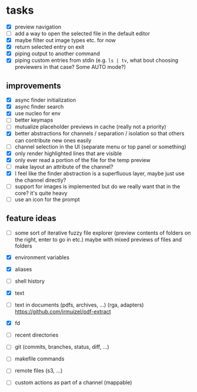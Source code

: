 # tasks
- [x] preview navigation
- [ ] add a way to open the selected file in the default editor
- [x] maybe filter out image types etc. for now
- [x] return selected entry on exit
- [x] piping output to another command
- [x] piping custom entries from stdin (e.g. `ls | tv`, what bout choosing previewers in that case? Some AUTO mode?)

## improvements
- [x] async finder initialization
- [x] async finder search
- [x] use nucleo for env
- [ ] better keymaps
- [ ] mutualize placeholder previews in cache (really not a priority)
- [x] better abstractions for channels / separation / isolation so that others can contribute new ones easily
- [ ] channel selection in the UI (separate menu or top panel or something)
- [x] only render highlighted lines that are visible
- [x] only ever read a portion of the file for the temp preview
- [ ] make layout an attribute of the channel?
- [x] I feel like the finder abstraction is a superfluous layer, maybe just use the channel directly?
- [ ] support for images is implemented but do we really want that in the core? it's quite heavy
- [ ] use an icon for the prompt

## feature ideas
- [ ] some sort of iterative fuzzy file explorer (preview contents of folders on the right, enter to go in etc.) maybe
  with mixed previews of files and folders
- [x] environment variables
- [x] aliases
- [ ] shell history
- [x] text
- [ ] text in documents (pdfs, archives, ...) (rga, adapters) https://github.com/jrmuizel/pdf-extract
- [x] fd
- [ ] recent directories
- [ ] git (commits, branches, status, diff, ...)
- [ ] makefile commands
- [ ] remote files (s3, ...)
- [ ] custom actions as part of a channel (mappable)

